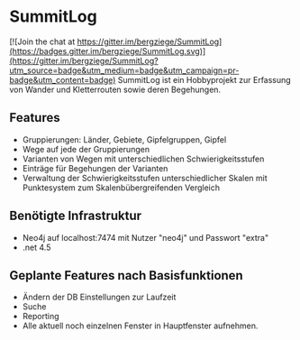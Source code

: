 # SummitLog #

[![Join the chat at https://gitter.im/bergziege/SummitLog](https://badges.gitter.im/bergziege/SummitLog.svg)](https://gitter.im/bergziege/SummitLog?utm_source=badge&utm_medium=badge&utm_campaign=pr-badge&utm_content=badge)
SummitLog ist ein Hobbyprojekt zur Erfassung von Wander und Kletterrouten sowie deren Begehungen.

## Features ##

- Gruppierungen: Länder, Gebiete, Gipfelgruppen, Gipfel
- Wege auf jede der Gruppierungen
- Varianten von Wegen mit unterschiedlichen Schwierigkeitsstufen
- Einträge für Begehungen der Varianten
- Verwaltung der Schwierigkeitsstufen unterschiedlicher Skalen mit Punktesystem zum Skalenbübergreifenden Vergleich

## Benötigte Infrastruktur ##

- Neo4j auf localhost:7474 mit Nutzer "neo4j" und Passwort "extra"
- .net 4.5

## Geplante Features nach Basisfunktionen ##

- Ändern der DB Einstellungen zur Laufzeit
- Suche
- Reporting
- Alle aktuell noch einzelnen Fenster in Hauptfenster aufnehmen.
